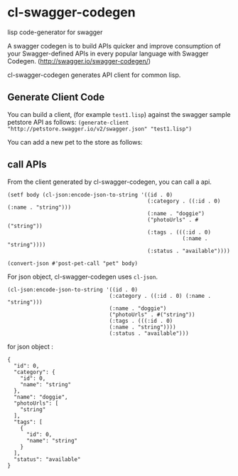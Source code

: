 # cl-swagger-codegen #
lisp code-generator for swagger

A swagger codegen is to build APIs quicker and improve consumption of your Swagger-defined APIs in every popular language with Swagger Codegen. (http://swagger.io/swagger-codegen/)

cl-swagger-codegen generates API client for common lisp. 

## Generate Client Code ##

You can build a client, (for example `test1.lisp`) against the swagger sample petstore API as follows:
`(generate-client "http://petstore.swagger.io/v2/swagger.json" "test1.lisp")`

You can add a new pet to the store as follows:

## call APIs ##

From the client generated by cl-swagger-codegen, you can call a api.   

```
(setf body (cl-json:encode-json-to-string '((id . 0)
                                            (:category . ((:id . 0) (:name . "string")))
                                            (:name . "doggie")
                                            ("photoUrls" . #("string"))
                                            (:tags . (((:id . 0)
                                                       (:name . "string"))))
                                            (:status . "available"))))

(convert-json #'post-pet-call "pet" body)

```

For json object, cl-swagger-codegen uses `cl-json`. 

```
(cl-json:encode-json-to-string '((id . 0)
                                (:category . ((:id . 0) (:name . "string")))
                                (:name . "doggie")
                                ("photoUrls" . #("string"))
                                (:tags . (((:id . 0)
                                (:name . "string"))))
                                (:status . "available")))
```

for json object :

```
{
  "id": 0,
  "category": {
    "id": 0,
    "name": "string"
  },
  "name": "doggie",
  "photoUrls": [
    "string"
  ],
  "tags": [
    {
      "id": 0,
      "name": "string"
    }
  ],
  "status": "available"
}
```
